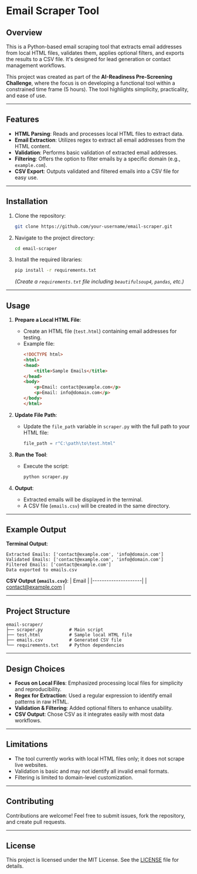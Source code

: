 # Email Scraper Tool

## Overview
This is a Python-based email scraping tool that extracts email addresses from local HTML files, validates them, applies optional filters, and exports the results to a CSV file. It's designed for lead generation or contact management workflows.

This project was created as part of the **AI-Readiness Pre-Screening Challenge**, where the focus is on developing a functional tool within a constrained time frame (5 hours). The tool highlights simplicity, practicality, and ease of use.

---

## Features
- **HTML Parsing**: Reads and processes local HTML files to extract data.
- **Email Extraction**: Utilizes regex to extract all email addresses from the HTML content.
- **Validation**: Performs basic validation of extracted email addresses.
- **Filtering**: Offers the option to filter emails by a specific domain (e.g., `example.com`).
- **CSV Export**: Outputs validated and filtered emails into a CSV file for easy use.

---

## Installation
1. Clone the repository:
   ```bash
   git clone https://github.com/your-username/email-scraper.git
   ```
2. Navigate to the project directory:
   ```bash
   cd email-scraper
   ```
3. Install the required libraries:
   ```bash
   pip install -r requirements.txt
   ```
   *(Create a `requirements.txt` file including `beautifulsoup4`, `pandas`, etc.)*

---

## Usage
1. **Prepare a Local HTML File**:
   - Create an HTML file (`test.html`) containing email addresses for testing.
   - Example file:
     ```html
     <!DOCTYPE html>
     <html>
     <head>
         <title>Sample Emails</title>
     </head>
     <body>
         <p>Email: contact@example.com</p>
         <p>Email: info@domain.com</p>
     </body>
     </html>
     ```

2. **Update File Path**:
   - Update the `file_path` variable in `scraper.py` with the full path to your HTML file:
     ```python
     file_path = r"C:\path\to\test.html"
     ```

3. **Run the Tool**:
   - Execute the script:
     ```bash
     python scraper.py
     ```

4. **Output**:
   - Extracted emails will be displayed in the terminal.
   - A CSV file (`emails.csv`) will be created in the same directory.

---

## Example Output
**Terminal Output**:
```
Extracted Emails: ['contact@example.com', 'info@domain.com']
Validated Emails: ['contact@example.com', 'info@domain.com']
Filtered Emails: ['contact@example.com']
Data exported to emails.csv
```

**CSV Output (`emails.csv`)**:
| Email               |
|---------------------|
| contact@example.com |

---

## Project Structure
```
email-scraper/
├── scraper.py          # Main script
├── test.html           # Sample local HTML file
├── emails.csv          # Generated CSV file
└── requirements.txt    # Python dependencies
```

---

## Design Choices
- **Focus on Local Files**: Emphasized processing local files for simplicity and reproducibility.
- **Regex for Extraction**: Used a regular expression to identify email patterns in raw HTML.
- **Validation & Filtering**: Added optional filters to enhance usability.
- **CSV Output**: Chose CSV as it integrates easily with most data workflows.

---

## Limitations
- The tool currently works with local HTML files only; it does not scrape live websites.
- Validation is basic and may not identify all invalid email formats.
- Filtering is limited to domain-level customization.

---

## Contributing
Contributions are welcome! Feel free to submit issues, fork the repository, and create pull requests.

---

## License
This project is licensed under the MIT License. See the [LICENSE](LICENSE) file for details.
